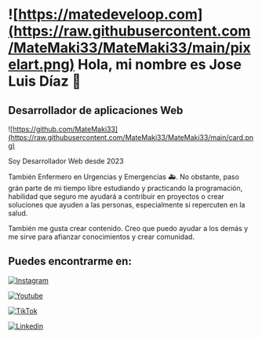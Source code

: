 
 # ![https://matedeveloop.com](https://raw.githubusercontent.com/MateMaki33/MateMaki33/main/pixelart.png) Hola, mi nombre es Jose Luis Díaz 👋
##  Desarrollador de aplicaciones Web

![https://github.com/MateMaki33](https://raw.githubusercontent.com/MateMaki33/MateMaki33/main/card.png)

Soy Desarrollador Web desde 2023

También Enfermero en Urgencias y Emergencias 🚑.
No obstante, paso grán parte de mi tiempo libre estudiando y practicando la
programación, habilidad que seguro me ayudará a contribuir en proyectos o crear 
soluciones que ayuden a las personas, especialmente si repercuten en la salud.

También me gusta crear contenido. Creo que puedo ayudar
a los demás y me sirve para afianzar conocimientos y crear comunidad.

## Puedes encontrarme en:

[![Instagram](https://img.shields.io/badge/Instagram-%40matedeveloop-blue)](https://www.instagram.com/matedevloop/)

[![Youtube](https://img.shields.io/badge/youtube-%40matedeveloop-red)](https://youtube.com/@matedeveloop)

[![TikTok](https://img.shields.io/badge/TikTok-%40matedeveloop-69C9D0)](https://www.tiktok.com/@matedeveloop?t=8mi4h83x0Kn&_r=1)

[![Linkedin](https://img.shields.io/badge/LinkedIn-Jose%20Luis%20Diaz-0077B5)](https://www.linkedin.com/in/jose-luis-diaz-garcia-aa0887229/)









